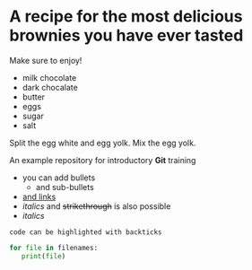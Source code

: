 # A recipe for the most delicious brownies you have ever tasted

Make sure to enjoy!

- milk chocolate
- dark chocalate
- butter
- eggs
- sugar
- salt

Split the egg white and egg yolk.
Mix the egg yolk.

An example repository for introductory **Git** training

<!-- HTML comment -->

- you can add bullets
  - and sub-bullets
- [and  links](https://crm.embl.de)
- _italics_ and ~~strikethrough~~ is also possible
- *italics*

`code can be highlighted with backticks`

```Python
for file in filenames:
   print(file)
```
